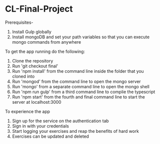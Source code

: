 # CL-Final-Project

Prerequisites-
1. Install Gulp globally
2. Install mongoDB and set your path variables so that you can execute mongo commands from anywhere

To get the app running do the following:
1.  Clone the repository
2.  Run 'git checkout final'
3.  Run 'npm install' from the command line inside the folder that you cloned into
4.  Run 'mongod' from the command line to open the mongo server
5.  Run 'mongo' from a separate command line to open the mongo shell
6.  Run 'npm run gulp' from a third command line to complie the typescript
7.  Run 'npm start' from the fourth and final command line to start the server at localhost:3000

To experience the app
1.  Sign up for the service on the authentication tab
2.  Sign in with your credentials
3.  Start logging your exercises and reap the benefits of hard work
4.  Exercises can be updated and deleted 

